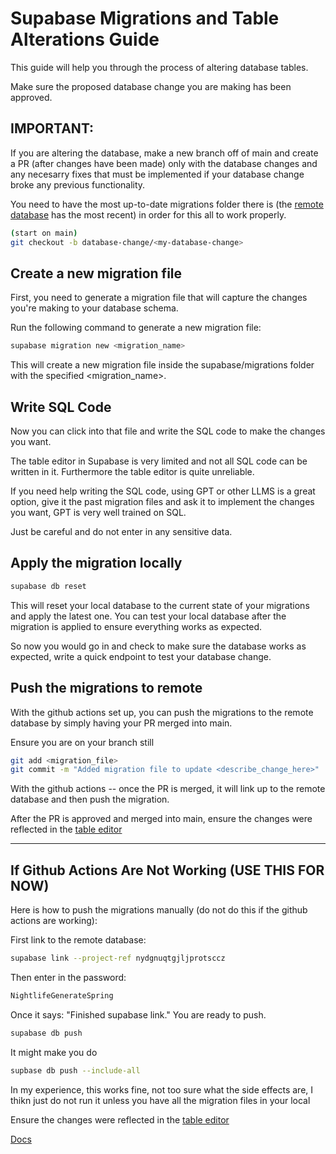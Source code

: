 # Supabase Migrations and Table Alterations Guide

This guide will help you through the process of altering database tables.

Make sure the proposed database change you are making has been approved.

## IMPORTANT:

If you are altering the database, make a new branch off of main and create a PR (after changes have been made)  only with the database changes and any necesarry fixes that must be implemented if your database change broke any previous functionality.

You need to have the most up-to-date migrations folder there is (the [remote database](https://supabase.com/dashboard/project/nydgnuqtgjljprotsccz/database/migrations) has the most recent) in order for this all to work properly. 

```bash
(start on main)
git checkout -b database-change/<my-database-change>
```


## Create a new migration file

First, you need to generate a migration file that will capture the changes you're making to your database schema.

Run the following command to generate a new migration file:

```bash
supabase migration new <migration_name>
```
This will create a new migration file inside the supabase/migrations folder with the specified <migration_name>.
## Write SQL Code

Now you can click into that file and write the SQL code to make the changes you want.

The table editor in Supabase is very limited and not all SQL code can be written in it. Furthermore the table editor is quite unreliable.

If you need help writing the SQL code, using GPT or other LLMS is a great option, give it the past migration files and ask it to implement the changes you want, GPT is very well trained on SQL. 

Just be careful and do not enter in any sensitive data.

## Apply the migration locally

```bash
supabase db reset
```
This will reset your local database to the current state of your migrations and apply the latest one. You can test your local database after the migration is applied to ensure everything works as expected.

So now you would go in and check to make sure the database works as expected, write a quick endpoint to test your database change. 

## Push the migrations to remote

With the github actions set up, you can push the migrations to the remote database by simply having your PR merged into main. 

Ensure you are on your branch still

```bash
git add <migration_file>
git commit -m "Added migration file to update <describe_change_here>"
```

With the github actions -- once the PR is merged, it will link up to the remote database and then push the migration.

After the PR is approved and merged into main, ensure the changes were reflected in the [table editor](https://supabase.com/dashboard/project/nydgnuqtgjljprotsccz/editor)

---
## If Github Actions Are Not Working (USE THIS FOR NOW)
Here is how to push the migrations manually (do not do this if the github actions are working):

First link to the remote database:
```bash
supabase link --project-ref nydgnuqtgjljprotsccz
```

Then enter in the password:
```bash
NightlifeGenerateSpring
```

Once it says: "Finished supabase link." You are ready to push.

```bash
supabase db push
```

It might make you do 

```bash
supbase db push --include-all
```
In my experience, this works fine, not too sure what the side effects are, I thikn just do not run it unless you have
all the migration files in your local

Ensure the changes were reflected in the [table editor](https://supabase.com/dashboard/project/nydgnuqtgjljprotsccz/editor)

[Docs](https://supabase.com/docs/guides/local-development/overview#database-migrations)

